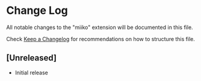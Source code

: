 # Change Log

All notable changes to the "miiko" extension will be documented in this file.

Check [Keep a Changelog](http://keepachangelog.com/) for recommendations on how to structure this file.

## [Unreleased]

- Initial release
